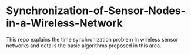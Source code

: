 # Synchronization-of-Sensor-Nodes-in-a-Wireless-Network
This repo explains the time synchronization problem in wireless sensor networks and details the basic algorithms proposed in this area.
